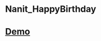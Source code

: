 # Nanit_HappyBirthday

# [Demo](https://mega.nz/file/k7JiWYZS#EEFltZCVJ4fJjCoPPPYogqq9EEo5UvaUX9jGSi-Bpl4)
